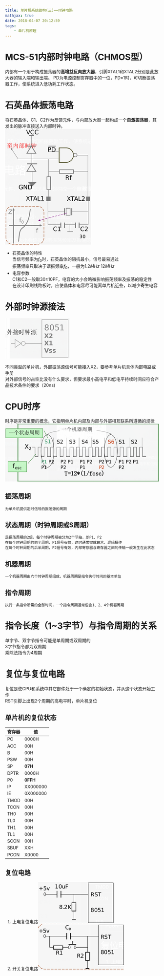 ```yaml
---
title: 单片机系统结构(三)——时钟电路
mathjax: true
date: 2018-04-07 20:12:59
tags:
    - 单片机原理
---
```

# MCS-51内部时钟电路（CHMOS型）  
内部有一个用于构成振荡器的**高增益反向放大器**，引脚XTAL1和XTAL2分别是此放大器的输入端和输出端。
PD为电源控制寄存器中的一位，PD=1时，可切断振荡器工作，使系统进入低功耗工作状态。

# 石英晶体振荡电路  

将石英晶体、C1、C2作为反馈元件，与内部放大器一起构成一个**自激振荡器**，其发出的脉冲直接送入内部时钟。  
![](https://github.com/avvount/Picture-Bed/raw/master/%E6%8C%AF%E8%8D%A1%E7%94%B5%E8%B7%AF.png)  
- 石英晶体的特性  
    当信号频率为$f_0$时，石英晶体的阻抗最小，信号最易通过  
    振荡频率只取决于谐振频率$f_0$，一般为$1.2MHz~12MHz$
- 电容参数  
    C1和C2一般取30±10PF，电容的大小会略微影响振荡频率及振荡的稳定性  
    在设计印刷线路板时，应使晶体和电容尽可能离单片机近些，以减少寄生电容  

# 外部时钟源接法 
![外接时钟源](https://github.com/avvount/Picture-Bed/raw/master/%E5%A4%96%E6%8E%A5%E6%97%B6%E9%92%9F%E6%BA%90.png)  
  
不同类型的单片机，外部振荡源信号可能接入X2，要参考单片机具体内部电路或手册  
对外部信号的占空比没有什么要求，但要求最小高电平和低电平持续时间应符合产品技术条件的要求（20ns)


# CPU时序  

时序是非常重要的概念，它指明单片机内部及内部与外部相互联系所遵循的规律  
![CPU时序](https://github.com/avvount/Picture-Bed/raw/master/CPU%E6%97%B6%E5%BA%8F.png)  

## 振荡周期  
    为单片机提供定时信号的振荡源的周期  
    
## 状态周期（时钟周期或S周期）  
    是振荡周期的2倍，每个时钟周期被分为2个节拍，即P1、P2  
    在每个时钟周期的前半周期，P1信号有效，这时通常完成算术、逻辑操作
    在每个时钟周期的后半周期，P2信号有效，内部寄存器与寄存器之间的传输一般发生在此状态  
    
## 机器周期  
    一个机器周期由六个时钟周期组成，机器周期是指令执行时间的基本单位  

## 指令周期  
    执行一条指令所需的全部时间，一个指令周期通常包含1、2、4个机器周期  

# 指令长度（1~3字节）与指令周期的关系  

单字节、双字节指令可能是单周期或双周期的  
3字节指令都为双周期  
乘除法指令为4周期  

# 复位与复位电路  
复位是使CPU和系统中其它部件处于一个确定的初始状态，并从这个状态开始工作  
RST引脚上出现2个周期的高电平时，单片机复位

## 单片机的复位状态
|寄存器|值|
|-|-|
|PC |            0000H |
|ACC |             00H |
|B |                   00H |
|PSW |             00H |
|SP |                 **07H** |
|DPTR |       0000H |
|P0 |           **0FFH** |
|IP |       XX000000 |
|IE |        0X000000 |
|TMOD |         00H |
|TCON |          00H |
|TH0 |              00H |
|TL0 |              00H |
|TH1 |              00H |
|TL1 |              00H |
|SCON |           00H |
|SBUF |          XXH |
|PCON |  X0000 |


## 复位电路  

1. 上电复位电路![](https://github.com/avvount/Picture-Bed/raw/master/%E4%B8%8A%E7%94%B5%E5%A4%8D%E4%BD%8D%E7%94%B5%E8%B7%AF.png)
2. 开关复位电路![](https://github.com/avvount/Picture-Bed/raw/master/%E5%BC%80%E5%85%B3%E5%A4%8D%E4%BD%8D%E7%94%B5%E8%B7%AF.png)
  
  
